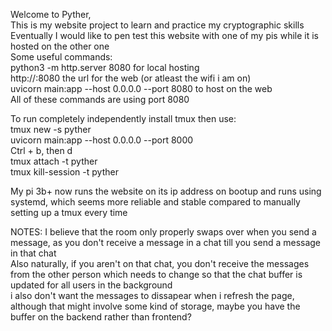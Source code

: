 Welcome to Pyther,  
This is my website project to learn and practice my cryptographic skills  
Eventually I would like to pen test this website with one of my pis while it is hosted on the other one  
Some useful commands:  
python3 -m http.server 8080         for local hosting  
http://<pi-ip>:8080                 the url for the web  (or atleast the wifi i am on)    
uvicorn main:app --host 0.0.0.0 --port 8080          to host on the web  
All of these commands are using port 8080

To run completely independently install tmux then use:  
tmux new -s pyther  
uvicorn main:app --host 0.0.0.0 --port 8000  
Ctrl + b, then d  
tmux attach -t pyther  
tmux kill-session -t pyther  

My pi 3b+ now runs the website on its ip address on bootup and runs using systemd, which seems more reliable and stable compared to manually setting up a tmux every time  




NOTES:
I believe that the room only properly swaps over when you send a message, as you don't receive a message in a chat till you send a message in that chat  
Also naturally, if you aren't on that chat, you don't receive the messages from the other person which needs to change so that the chat buffer is updated for all users in the background  
i also don't want the messages to dissapear when i refresh the page, although that might involve some kind of storage, maybe you have the buffer on the backend rather than frontend?  